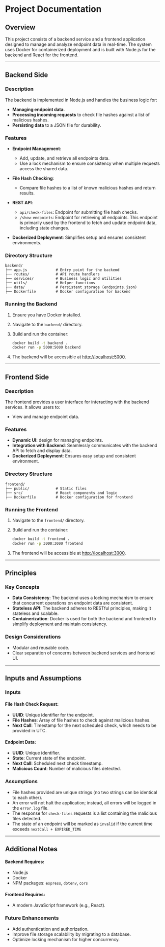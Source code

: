 # Project Documentation

## Overview

This project consists of a backend service and a frontend application designed to manage and analyze endpoint data in real-time. The system uses Docker for containerized deployment and is built with Node.js for the backend and React for the frontend.

---

## Backend Side

### Description

The backend is implemented in Node.js and handles the business logic for:

- **Managing endpoint data.**
- **Processing incoming requests** to check file hashes against a list of malicious hashes.
- **Persisting data** to a JSON file for durability.

### Features

- **Endpoint Management**:
  - Add, update, and retrieve all endpoints data.
  - Use a lock mechanism to ensure consistency when multiple requests access the shared data.

- **File Hash Checking**:
  - Compare file hashes to a list of known malicious hashes and return results.

- **REST API**:
  - `api/check-files`: Endpoint for submitting file hash checks.
  - `/show-endpoints`: Endpoint for retrieving all endpoints. This endpoint is primarily used by the frontend to fetch and update endpoint data, including state changes.

- **Dockerized Deployment**: Simplifies setup and ensures consistent environments.

### Directory Structure

```plaintext
backend/
├── app.js             # Entry point for the backend
├── routes/            # API route handlers
├── services/          # Business logic and utilities
├── utils/             # Helper functions
├── data/              # Persistent storage (endpoints.json)
├── Dockerfile         # Docker configuration for backend
```

### Running the Backend

1. Ensure you have Docker installed.
2. Navigate to the `backend/` directory.
3. Build and run the container:

   ```bash
   docker build -t backend .
   docker run -p 5000:5000 backend
   ```

4. The backend will be accessible at [http://localhost:5000](http://localhost:5000).

---

## Frontend Side

### Description

The frontend provides a user interface for interacting with the backend services. It allows users to:

- View and manage endpoint data.

### Features

- **Dynamic UI**: design for managing endpoints.
- **Integration with Backend**: Seamlessly communicates with the backend API to fetch and display data.
- **Dockerized Deployment**: Ensures easy setup and consistent environment.

### Directory Structure

```plaintext
frontend/
├── public/            # Static files
├── src/               # React components and logic
├── Dockerfile         # Docker configuration for frontend
```

### Running the Frontend

1. Navigate to the `frontend/` directory.
2. Build and run the container:

   ```bash
   docker build -t frontend .
   docker run -p 3000:3000 frontend
   ```

3. The frontend will be accessible at [http://localhost:3000](http://localhost:3000).

---

## Principles

### Key Concepts

- **Data Consistency**: The backend uses a locking mechanism to ensure that concurrent operations on endpoint data are consistent.
- **Stateless API**: The backend adheres to RESTful principles, making it stateless and scalable.
- **Containerization**: Docker is used for both the backend and frontend to simplify deployment and maintain consistency.

### Design Considerations

- Modular and reusable code.
- Clear separation of concerns between backend services and frontend UI.

---

## Inputs and Assumptions

### Inputs

#### File Hash Check Request:
- **UUID**: Unique identifier for the endpoint.
- **File Hashes**: Array of file hashes to check against malicious hashes.
- **Next Call**: Timestamp for the next scheduled check, which needs to be provided in UTC.

#### Endpoint Data:
- **UUID**: Unique identifier.
- **State**: Current state of the endpoint.
- **Next Call**: Scheduled next check timestamp.
- **Malicious Count**: Number of malicious files detected.

### Assumptions

- File hashes provided are unique strings (no two strings can be identical to each other).
-  An error will not halt the application; instead, all errors will be logged in the `error.log` file.
- The response for `check-files` requests is a list containing the malicious files detected.
- The state of an endpoint will be marked as `invalid` if the current time exceeds `nextCall + EXPIRED_TIME`

---

## Additional Notes



#### Backend Requires:
- Node.js
- Docker
- NPM packages: `express`, `dotenv`, `cors`

#### Frontend Requires:
- A modern JavaScript framework (e.g., React).

### Future Enhancements

- Add authentication and authorization.
- Improve file storage scalability by migrating to a database.
- Optimize locking mechanism for higher concurrency.
